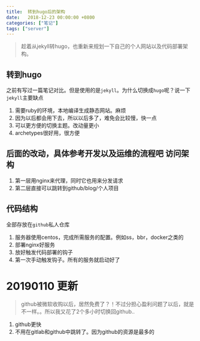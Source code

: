 ```yaml
---
title:  转到hugo后的架构
date:   2018-12-23 00:00:00 +0800
categories: ["笔记"]
tags: ["server"]
---
```


> 趁着从jekyll转hugo，也重新来规划一下自己的个人网站以及代码部署架构。

转到hugo
---
之前有写过一篇笔记对比。但是使用的是`jekyll`。为什么切换成`hugo`呢？说一下`jekyll`主要缺点  

1. 需要ruby的环境，本地编译生成静态网站。麻烦  
2. 因为以后都会用下去，所以以后多了，难免会比较慢，快一点  
3. 可以更方便的切换主题。改动量更小  
4. archetypes很好用，很方便  

后面的改动，具体参考开发以及运维的流程吧
访问架构
---
1. 第一层用nginx来代理，同时它也用来分发请求
2. 第二层直接可以跳转到github/blog/个人项目

代码结构
---
全部存放在`github`私人仓库  

1. 服务器使用centos，完成所需服务的配置。例如ss，bbr，docker之类的
2. 部署nginx好服务
3. 放好触发代码部署的钩子
4. 第一次手动触发钩子。所有的服务就启动好了


20190110 更新
===
> github被微软收购以后，居然免费了？！不过分担心盈利问题了以后，就是不一样。。所以我又花了2个多小时切换回github..
1. github更快
2. 不用在gitlab和github中跳转了。因为github的资源是最多的
